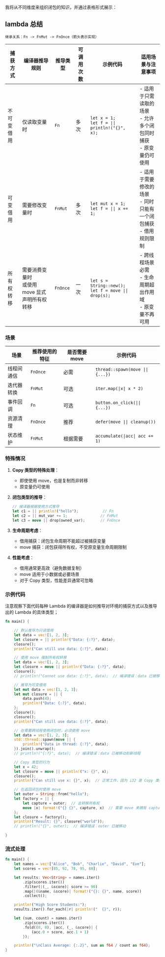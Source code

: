 我将从不同维度来组织闭包的知识，并通过表格形式展示：

## lambda 总结

```
继承关系：Fn -> FnMut -> FnOnce（箭头表示实现）
```

| 捕获方式 | 编译器推导规则 | 推导类型 | 可调用次数 | 示例代码 | 适用场景与注意事项 |
|---------|-------|-------|--------|--------|----------|
| 不可变借用 | 仅读取变量时 | `Fn` | 多次 | `let x = 1;`<br>`let f = \|\| println!("{}", x);` | - 适用于只需读取的场景<br>- 允许多个闭包同时捕获<br>- 原变量仍可使用 |
| 可变借用 | 需要修改变量时 | `FnMut` | 多次| `let mut x = 1;`<br>`let f = \|\| x += 1;` | - 适用于需要修改的场景<br>- 同时只能有一个闭包捕获<br>- 借用规则限制 |
| 所有权转移 | 需要消费变量时<br>或使用 move 显式声明所有权转移 |  `FnOnce` |一次 | `let s = String::new();`<br>`let f = move \|\| drop(s);` | - 跨线程场景必需<br>- 生命周期超出作用域<br>- 原变量不再可用 |


### 场景

| 场景 | 推荐使用的特征 | 是否需要 move | 示例代码 |
|-----|--------------|--------------|----------|
| 线程间通信 | `FnOnce` | 必需 | `thread::spawn(move \|\| {...})` |
| 迭代器转换 | `FnMut` | 可选 | `iter.map(\|x\| x * 2)` |
| 事件回调 | `Fn` | 可选 | `button.on_click(\|\| {...})` |
| 资源清理 | `FnOnce` | 推荐 | `defer(move \|\| cleanup())` |
| 状态维护 | `FnMut` | 根据需要 | `accumulate(\|acc\| acc += 1)` |

### 特殊情况

1. **Copy 类型的特殊处理**：
   - 即使使用 move，也是复制而非转移
   - 原变量仍可使用

2. **闭包类型的推导**：
   ```rust
   // 编译器根据使用方式推导
   let c1 = || println!("hello");           // Fn
   let c2 = || mut_var += 1;               // FnMut
   let c3 = move || drop(owned_var);       // FnOnce
   ```

3. **生命周期考虑**：
   - 借用捕获：闭包生命周期不能超过被捕获变量
   - move 捕获：闭包获得所有权，不受原变量生命周期限制

4. **性能考虑**：
   - 借用通常更高效（避免数据复制）
   - move 适用于小数据或必要场景
   - 对于 Copy 类型，性能差异通常可忽略

### 示例代码

注意观察下面代码每种 Lambda 的编译器是如何推导对环境的捕获方式以及推导出的 Lambda 的具体类型；

```rust
fn main() {

    // 默认推导为只读借用
    let data = vec![1, 2, 3];
    let closure = || println!("Data: {:?}", data);
    closure();
    println!("Can still use data: {:?}", data);

    // 使用 move 强制所有权转移
    let data = vec![1, 2, 3];
    let closure = move || println!("Data: {:?}", data);
    closure();
    // println!("Cannot use data: {:?}", data);  // 编译错误：data 已被移动

    // 推导为可变借用
    let mut data = vec![1, 2, 3];
    let mut closure = || {
        data.push(4);
        println!("Data: {:?}", data);
    };
    closure();
    closure();
    println!("Can still use data: {:?}", data);

    // 在需要跨线程使用闭包时，必须使用 move
    let data = vec![1, 2, 3];
    std::thread::spawn(move || {
        println!("Data in thread: {:?}", data);
    }).join().unwrap();
    // println!("{:?}", data);  // 编译错误：data 已被移动到新线程

    // Copy 类型的行为
    let x = 42; 
    let closure = move || println!("x: {}", x);
    closure();
    println!("Can still use x: {}", x);  // 正常工作，因为 i32 是 Copy 类型

    // 在返回闭包时使用 move
    let outer = String::from("hello");
    let factory = || {
        let capture = outer;  // 会转移所有权
        move |x| format!("{} {}", capture, x)  // 需要 move 来拥有 capture
    };
    let closure = factory();
    println!("Result: {}", closure("world"));
    // println!("{}", outer);  // 编译错误：outer 已被移动
    
}
```

### 流式处理

```rust
fn main() {
    let names = vec!["Alice", "Bob", "Charlie", "David", "Eve"];
    let scores = vec![85, 92, 78, 95, 88];

    let results: Vec<String> = names.iter()
        .zip(scores.iter())
        .filter(|(_, &score)| score >= 90)
        .map(|(&name, &score)| format!("{}: {}", name, score))
        .collect();

    println!("High Score Students:");
    results.iter().for_each(|r| println!("  {}", r));

    let (sum, count) = names.iter()
        .zip(scores.iter())
        .fold((0, 0), |acc, (_, &score)| {
            (acc.0 + score, acc.1 + 1)
        });

    println!("\nClass Average: {:.2}", sum as f64 / count as f64);
}
```